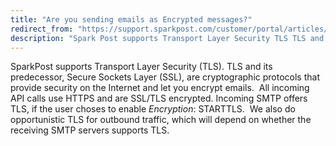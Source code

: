 ```yaml
---
title: "Are you sending emails as Encrypted messages?"
redirect_from: "https://support.sparkpost.com/customer/portal/articles/2615300-are-you-sending-emails-as-encrypted-messages-"
description: "Spark Post supports Transport Layer Security TLS TLS and its predecessor Secure Sockets Layer SSL are cryptographic protocols that provide security on the Internet and let you encrypt emails All incoming API calls use HTTPS and are SSL TLS encrypted Incoming SMTP offers TLS if the user choses to enable..."
---
```


SparkPost supports Transport Layer Security (TLS). TLS and its predecessor, Secure Sockets Layer (SSL), are cryptographic protocols that provide security on the Internet and let you encrypt emails.  All incoming API calls use HTTPS and are SSL/TLS encrypted. Incoming SMTP offers TLS, if the user choses to enable *Encryption*: STARTTLS.  We also do opportunistic TLS for outbound traffic, which will depend on whether the receiving SMTP servers supports TLS.
